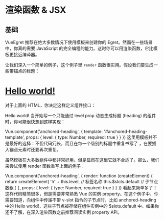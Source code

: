 # 渲染函数 & JSX

## 基础

VueEgret 推荐在绝大多数情况下使用模板来创建你的 Egret。然而在一些场景中，你真的需要 JavaScript 的完全编程的能力。这时你可以用渲染函数，它比模板更接近编译器。

让我们深入一个简单的例子，这个例子里 `render` 函数很实用。假设我们要生成一些带锚点的标题：

<h1>
  <a name="hello-world" href="#hello-world">
    Hello world!
  </a>
</h1>
对于上面的 HTML，你决定这样定义组件接口：

<anchored-heading :level="1">Hello world!</anchored-heading>
当开始写一个只能通过 level prop 动态生成标题 (heading) 的组件时，你可能很快想到这样实现：

<script type="text/x-template" id="anchored-heading-template">
  <h1 v-if="level === 1">
    <slot></slot>
  </h1>
  <h2 v-else-if="level === 2">
    <slot></slot>
  </h2>
  <h3 v-else-if="level === 3">
    <slot></slot>
  </h3>
  <h4 v-else-if="level === 4">
    <slot></slot>
  </h4>
  <h5 v-else-if="level === 5">
    <slot></slot>
  </h5>
  <h6 v-else-if="level === 6">
    <slot></slot>
  </h6>
</script>
Vue.component('anchored-heading', {
  template: '#anchored-heading-template',
  props: {
    level: {
      type: Number,
      required: true
    }
  }
})
这里用模板并不是最好的选择：不但代码冗长，而且在每一个级别的标题中重复书写了 <slot></slot>，在要插入锚点元素时还要再次重复。

虽然模板在大多数组件中都非常好用，但是显然在这里它就不合适了。那么，我们来尝试使用 render 函数重写上面的例子：

Vue.component('anchored-heading', {
  render: function (createElement) {
    return createElement(
      'h' + this.level,   // 标签名称
      this.$slots.default // 子节点数组
    )
  },
  props: {
    level: {
      type: Number,
      required: true
    }
  }
})
看起来简单多了！这样代码精简很多，但是需要非常熟悉 Vue 的实例 property。在这个例子中，你需要知道，向组件中传递不带 v-slot 指令的子节点时，比如 anchored-heading 中的 Hello world!，这些子节点被存储在组件实例中的 $slots.default 中。如果你还不了解，在深入渲染函数之前推荐阅读实例 property API。